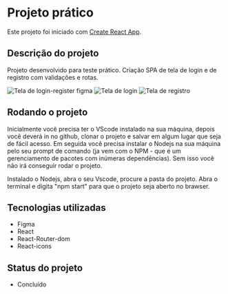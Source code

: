 # Projeto prático

Este projeto foi iniciado com [Create React App](https://github.com/facebook/create-react-app).

## Descrição do projeto

Projeto desenvolvido para teste prático. Criação SPA de tela de login e de registro com validações e rotas. 

![Tela de login-register figma](https://github.com/Jonathanos3/sistema-login/assets/96554601/54baa0be-c8be-4c54-8465-c6172b172453)
![Tela de login](https://github.com/Jonathanos3/sistema-login/assets/96554601/7571ea79-4c04-4662-8650-93ce50be3e2c)
![Tela de registro](https://github.com/Jonathanos3/sistema-login/assets/96554601/f3440900-9ff1-4043-8f26-964c29f980f7)


## 

## Rodando o projeto

Inicialmente você precisa ter o VScode instalado na sua máquina, depois você deverá in no github, clonar o projeto e salvar em algum lugar que seja de fácil acesso. Em seguida você precisa instalar o Nodejs na sua máquina pelo seu prompt de comando (ja vem com o NPM - que é um gerenciamento de pacotes com inúmeras dependências). Sem isso você não irá conseguir rodar o projeto.

Instalado o Nodejs, abra o seu Vscode, procure a pasta do projeto. Abra o terminal e digita "npm start" para que o projeto seja aberto no brawser.


## Tecnologias utilizadas

- Figma
- React
- React-Router-dom
- React-icons

## Status do projeto

- Concluído
